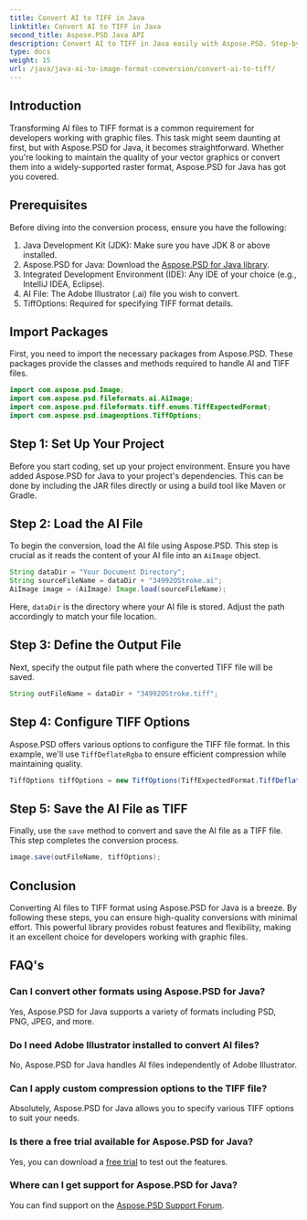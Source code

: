 ```yaml
---
title: Convert AI to TIFF in Java
linktitle: Convert AI to TIFF in Java
second_title: Aspose.PSD Java API
description: Convert AI to TIFF in Java easily with Aspose.PSD. Step-by-step guide for developers. Download, setup, and code snippets included.
type: docs
weight: 15
url: /java/java-ai-to-image-format-conversion/convert-ai-to-tiff/
---
```

## Introduction
Transforming AI files to TIFF format is a common requirement for developers working with graphic files. This task might seem daunting at first, but with Aspose.PSD for Java, it becomes straightforward. Whether you're looking to maintain the quality of your vector graphics or convert them into a widely-supported raster format, Aspose.PSD for Java has got you covered.
## Prerequisites
Before diving into the conversion process, ensure you have the following:
1. Java Development Kit (JDK): Make sure you have JDK 8 or above installed.
2. Aspose.PSD for Java: Download the [Aspose.PSD for Java library](https://releases.aspose.com/psd/java/).
3. Integrated Development Environment (IDE): Any IDE of your choice (e.g., IntelliJ IDEA, Eclipse).
4. AI File: The Adobe Illustrator (.ai) file you wish to convert.
5. TiffOptions: Required for specifying TIFF format details.
## Import Packages
First, you need to import the necessary packages from Aspose.PSD. These packages provide the classes and methods required to handle AI and TIFF files.
```java
import com.aspose.psd.Image;
import com.aspose.psd.fileformats.ai.AiImage;
import com.aspose.psd.fileformats.tiff.enums.TiffExpectedFormat;
import com.aspose.psd.imageoptions.TiffOptions;
```
## Step 1: Set Up Your Project
Before you start coding, set up your project environment. Ensure you have added Aspose.PSD for Java to your project's dependencies. This can be done by including the JAR files directly or using a build tool like Maven or Gradle.
## Step 2: Load the AI File
To begin the conversion, load the AI file using Aspose.PSD. This step is crucial as it reads the content of your AI file into an `AiImage` object.
```java
String dataDir = "Your Document Directory";
String sourceFileName = dataDir + "34992OStroke.ai";
AiImage image = (AiImage) Image.load(sourceFileName);
```
Here, `dataDir` is the directory where your AI file is stored. Adjust the path accordingly to match your file location.
## Step 3: Define the Output File
Next, specify the output file path where the converted TIFF file will be saved.
```java
String outFileName = dataDir + "34992OStroke.tiff";
```
## Step 4: Configure TIFF Options
Aspose.PSD offers various options to configure the TIFF file format. In this example, we'll use `TiffDeflateRgba` to ensure efficient compression while maintaining quality.
```java
TiffOptions tiffOptions = new TiffOptions(TiffExpectedFormat.TiffDeflateRgba);
```
## Step 5: Save the AI File as TIFF
Finally, use the `save` method to convert and save the AI file as a TIFF file. This step completes the conversion process.
```java
image.save(outFileName, tiffOptions);
```

## Conclusion
Converting AI files to TIFF format using Aspose.PSD for Java is a breeze. By following these steps, you can ensure high-quality conversions with minimal effort. This powerful library provides robust features and flexibility, making it an excellent choice for developers working with graphic files.
## FAQ's
### Can I convert other formats using Aspose.PSD for Java?
Yes, Aspose.PSD for Java supports a variety of formats including PSD, PNG, JPEG, and more.
### Do I need Adobe Illustrator installed to convert AI files?
No, Aspose.PSD for Java handles AI files independently of Adobe Illustrator.
### Can I apply custom compression options to the TIFF file?
Absolutely, Aspose.PSD for Java allows you to specify various TIFF options to suit your needs.
### Is there a free trial available for Aspose.PSD for Java?
Yes, you can download a [free trial](https://releases.aspose.com/) to test out the features.
### Where can I get support for Aspose.PSD for Java?
You can find support on the [Aspose.PSD Support Forum](https://forum.aspose.com/c/psd/34).

